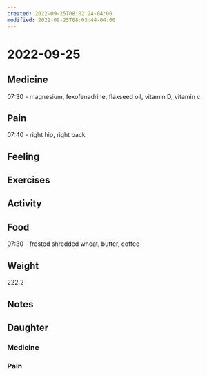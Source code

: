 ```yaml
---
created: 2022-09-25T08:02:24-04:00
modified: 2022-09-25T08:03:44-04:00
---
```


# 2022-09-25

## Medicine

07:30 - magnesium, fexofenadrine, flaxseed oil, vitamin D, vitamin c 

## Pain

07:40 - right hip, right back

## Feeling


## Exercises


## Activity


## Food

07:30 - frosted shredded wheat, butter, coffee

## Weight

222.2

## Notes


## Daughter


### Medicine


### Pain
